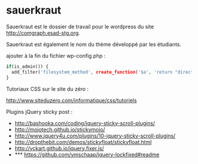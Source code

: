 sauerkraut
==========

Sauerkraut est le dossier de travail pour le wordpress du site http://comgraph.esad-stg.org.

Sauerkraut est également le nom du thème développé par les étudiants.


ajouter à la fin du fichier wp-config.php :
```php
if(is_admin()) {
  add_filter('filesystem_method', create_function('$a', 'return "direct";' )); define( 'FS_CHMOD_DIR', 0751 );
}
```

Tutoriaux CSS sur le site du zéro :

http://www.siteduzero.com/informatique/css/tutoriels


Plugins jQuery sticky post :
- http://bashooka.com/coding/jquery-sticky-scroll-plugins/
- http://mojotech.github.io/stickymojo/
- http://www.jquery4u.com/plugins/10-jquery-sticky-scroll-plugins/
- http://dropthebit.com/demos/stickyfloat/stickyfloat.html
- http://yckart.github.io/jquery.fixer.js/
- *** https://github.com/ymschaap/jquery-lockfixed#readme
